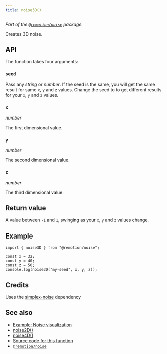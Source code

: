 ```yaml
---
title: noise3D()
---
```


_Part of the [`@remotion/noise`](/docs/noise) package._

Creates 3D noise.

## API

The function takes four arguments:

### `seed`

Pass any _string_ or _number_. If the seed is the same, you will get the same result for same `x`, `y` and `z` values. Change the seed to to get different results for your `x`, `y` and `z` values.

### `x`

_number_

The first dimensional value.

### `y`

_number_

The second dimensional value.

### `z`

_number_

The third dimensional value.

## Return value

A value between `-1` and `1`, swinging as your `x`, `y` and `z` values change.

## Example

```tsx twoslash
import { noise3D } from "@remotion/noise";

const x = 32;
const y = 40;
const z = 50;
console.log(noise3D("my-seed", x, y, z));
```

## Credits

Uses the [simplex-noise](https://www.npmjs.com/package/simplex-noise) dependency

## See also

- [Example: Noise visualization](/docs/noise-visualization)
- [noise2D()](/docs/noise/noise-2d)
- [noise4D()](/docs/noise/noise-4d)
- [Source code for this function](https://github.com/remotion-dev/remotion/blob/main/packages/noise/src/index.ts)
- [`@remotion/noise`](/docs/noise)
